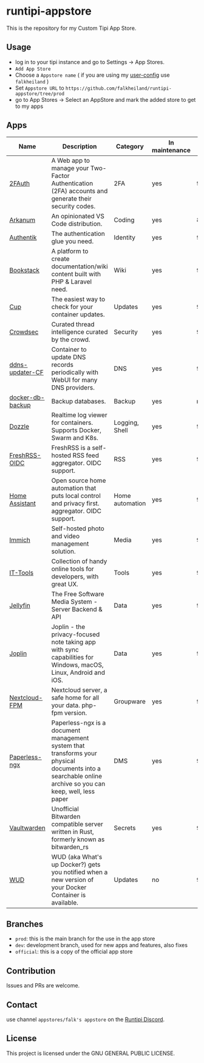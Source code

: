 # runtipi-appstore

This is the repository for my Custom Tipi App Store.

## Usage

- log in to your tipi instance and go to Settings -> App Stores.
- `Add App Store`
- Choose a `Appstore name` ( if you are using my [user-config](https://github.com/falkheiland/user-config) use `falkheiland` )
- Set `Appstore URL` to `https://github.com/falkheiland/runtipi-appstore/tree/prod`
- go to App Stores -> Select an AppStore and mark the added store to get to my apps

## Apps

| Name                                                              | Description                                                                                                                                              | Category        | In maintenance | Port |
| ----------------------------------------------------------------- | -------------------------------------------------------------------------------------------------------------------------------------------------------- | --------------- | -------------- | ---- |
| [2FAuth](https://docs.2fauth.app)                                 | A Web app to manage your Two-Factor Authentication (2FA) accounts and generate their security codes.                                                     | 2FA             | yes            | 9011 |
| [Arkanum](https://arkanum.dev)                                    | An opinionated VS Code distribution.                                                                                                                     | Coding          | yes            | 8153 |
| [Authentik](https://goauthentik.io)                               | The authentication glue you need.                                                                                                                        | Identity        | yes            | 9000 |
| [Bookstack](https://www.bookstackapp.com)                         | A platform to create documentation/wiki content built with PHP & Laravel need.                                                                           | Wiki            | yes            | 9012 |
| [Cup](https://cup.sergi0g.dev)                                    | The easiest way to check for your container updates.                                                                                                     | Updates         | yes            | 9004 |
| [Crowdsec](https://www.crowdsec.net)                              | Curated thread intelligence curated by the crowd.                                                                                                        | Security        | yes            | 9006 |
| [ddns-updater-CF](https://github.com/qdm12/ddns-updater)          | Container to update DNS records periodically with WebUI for many DNS providers.                                                                          | DNS             | yes            | 9007 |
| [docker-db-backup](https://github.com/tiredofit/docker-db-backup) | Backup databases.                                                                                                                                        | Backup          | yes            | n.a. |
| [Dozzle](https://dozzle.dev)                                      | Realtime log viewer for containers. Supports Docker, Swarm and K8s.                                                                                      | Logging, Shell  | yes            | 9005 |
| [FreshRSS-OIDC](https://freshrss.org)                             | FreshRSS is a self-hosted RSS feed aggregator. OIDC support.                                                                                             | RSS             | yes            | 9003 |
| [Home Assistant](https://www.home-assistant.io)                   | Open source home automation that puts local control and privacy first. aggregator. OIDC support.                                                         | Home automation | yes            | 9012 |
| [Immich](https://immich.app)                                      | Self-hosted photo and video management solution.                                                                                                         | Media           | yes            | 9008 |
| [IT-Tools](https://it-tools.tech)                                 | Collection of handy online tools for developers, with great UX.                                                                                          | Tools           | yes            | 9013 |
| [Jellyfin](https://jellyfin.org)                                  | The Free Software Media System - Server Backend & API                                                                                                    | Data            | yes            | 9014 |
| [Joplin](https://joplinapp.org)                                   | Joplin - the privacy-focused note taking app with sync capabilities for Windows, macOS, Linux, Android and iOS.                                          | Data            | yes            | 9015 |
| [Nextcloud-FPM](https://nextcloud.com)                            | Nextcloud server, a safe home for all your data. php-fpm version.                                                                                        | Groupware       | yes            | 9002 |
| [Paperless-ngx](https://docs.paperless-ngx.com)                   | Paperless-ngx is a document management system that transforms your physical documents into a searchable online archive so you can keep, well, less paper | DMS             | yes            | 9009 |
| [Vaultwarden](https://github.com/dani-garcia/vaultwarden)         | Unofficial Bitwarden compatible server written in Rust, formerly known as bitwarden_rs                                                                   | Secrets         | yes            | 9010 |
| [WUD](https://getwud.github.io/wud)                               | WUD (aka What's up Docker?) gets you notified when a new version of your Docker Container is available.                                                  | Updates         | no             | 9001 |

## Branches

- `prod`: this is the main branch for the use in the app store
- `dev`: development branch, used for new apps and features, also fixes
- `official`: this is a copy of the official app store

## Contribution

Issues and PRs are welcome.

## Contact

use channel `appstores/falk's appstore` on the [Runtipi Discord](https://discord.gg/Bu9qEPnHsc).

## License

This project is licensed under the GNU GENERAL PUBLIC LICENSE.

